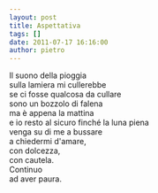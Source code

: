 ```yaml
---
layout: post
title: Aspettativa
tags: []
date: 2011-07-17 16:16:00
author: pietro
---
```

<div dir="ltr" style="text-align: left">Il suono della pioggia<br/>sulla lamiera mi cullerebbe<br/>se ci fosse qualcosa da cullare<br/>sono un bozzolo di falena<br/>ma è appena la mattina<br/>e io resto al sicuro finché la luna piena<br/>venga su di me a bussare<br/>a chiedermi d'amare,<br/>con dolcezza,<br/>con cautela.<br/>Continuo<br/>ad aver paura.<br/>
